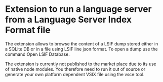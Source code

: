 # Extension to run a language server from a Language Server Index Format file

The extension allows to browse the content of a LSIF dump stored either in a
SQLite DB or in a file using LSIF line json format. To open a dump use the
command Open LSIF Database.

The extension is currently not published to the market place due to its use of
native node modules. You therefore need to run it out of source or generate your
own platform dependent VSIX file using the vsce tool.
